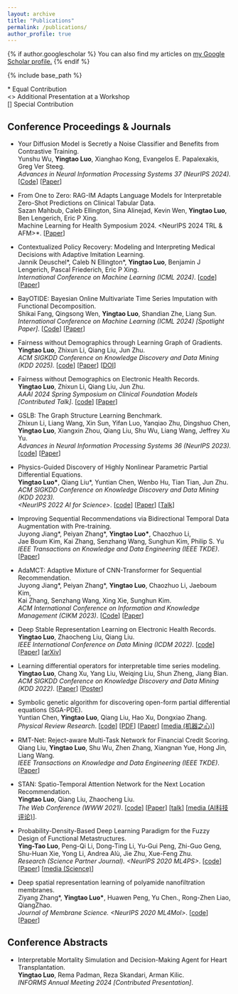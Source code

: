 ```yaml
---
layout: archive
title: "Publications"
permalink: /publications/
author_profile: true
---
```


{% if author.googlescholar %}
  You can also find my articles on <u><a href="{{author.googlescholar}}">my Google Scholar profile</a>.</u>
{% endif %}

{% include base_path %}

\* Equal Contribution  
<> Additional Presentation at a Workshop  
[] Special Contribution  

## Conference Proceedings & Journals

* Your Diffusion Model is Secretly a Noise Classifier and Benefits from Contrastive Training.  
Yunshu Wu, __Yingtao Luo__, Xianghao Kong, Evangelos E. Papalexakis, Greg Ver Steeg.  
*Advances in Neural Information Processing Systems 37 (NeurIPS 2024).* [[Code](https://github.com/yunshuwu/ContrastiveDiffusionLoss)] [[Paper](https://openreview.net/forum?id=RE7wPI4vfT)]

* From One to Zero: RAG-IM Adapts Language Models for Interpretable Zero-Shot Predictions on Clinical Tabular Data.  
Sazan Mahbub, Caleb Ellington, Sina Alinejad, Kevin Wen, __Yingtao Luo__, Ben Lengerich, Eric P Xing.  
  Machine Learning for Health Symposium 2024. <NeurIPS 2024 TRL & AFM>*. [[Paper](https://openreview.net/forum?id=BnKvIn8JKl)]

* Contextualized Policy Recovery: Modeling and Interpreting Medical Decisions with Adaptive Imitation Learning.  
Jannik Deuschel\*, Caleb N Ellington\*, __Yingtao Luo__, Benjamin J Lengerich, Pascal Friederich, Eric P Xing.  
*International Conference on Machine Learning (ICML 2024)*. [[code](https://github.com/JADEUSC/contextualized_policy_recovery)] [[Paper](https://openreview.net/forum?id=YEQM0asWCH)] 

* BayOTIDE: Bayesian Online Multivariate Time Series Imputation with Functional Decomposition.  
Shikai Fang, Qingsong Wen, __Yingtao Luo__, Shandian Zhe, Liang Sun.  
*International Conference on Machine Learning (ICML 2024) [Spotlight Paper]*. [[Code](https://github.com/xuangu-fang/BayOTIDE)] [[Paper](https://openreview.net/forum?id=aGBpiEcB8z)]

* Fairness without Demographics through Learning Graph of Gradients.  
__Yingtao Luo__, Zhixun Li, Qiang Liu, Jun Zhu.  
*ACM SIGKDD Conference on Knowledge Discovery and Data Mining (KDD 2025).*  [[code](https://github.com/yingtaoluo/Graph-of-Gradient/)] [[Paper](https://arxiv.org/pdf/2412.03706)] [[DOI](https://doi.org/10.1145/3690624.3709160)]

* Fairness without Demographics on Electronic Health Records.  
__Yingtao Luo__, Zhixun Li, Qiang Liu, Jun Zhu.  
*AAAI 2024 Spring Symposium on Clinical Foundation Models [Contributed Talk]*. [[code](https://github.com/yingtaoluo/Graph-of-Gradient/)] [[Paper](https://openreview.net/forum?id=5NJp8WZ0Dn)]

* GSLB: The Graph Structure Learning Benchmark.  
Zhixun Li, Liang Wang, Xin Sun, Yifan Luo, Yanqiao Zhu, Dingshuo Chen,  
__Yingtao Luo__, Xiangxin Zhou, Qiang Liu, Shu Wu, Liang Wang, Jeffrey Xu Yu.  
*Advances in Neural Information Processing Systems 36 (NeurIPS 2023).* [[code](https://github.com/GSL-Benchmark/GSLB)] [[Paper](https://proceedings.neurips.cc/paper_files/paper/2023/file/60bc87f3cf5257579435d92ec12c761b-Paper-Datasets_and_Benchmarks.pdf)]
  
* Physics-Guided Discovery of Highly Nonlinear Parametric Partial Differential Equations.  
__Yingtao Luo\*__, Qiang Liu\*, Yuntian Chen, Wenbo Hu, Tian Tian, Jun Zhu.  
*ACM SIGKDD Conference on Knowledge Discovery and Data Mining (KDD 2023).*  
*<NeurIPS 2022 AI for Science>*. [[code](https://github.com/yingtaoluo/Highly-Nonlinear-PDE-Discovery)] [[Paper](https://doi.org/10.1145/3580305.3599466)] [[Talk](https://dl.acm.org/doi/10.1145/3580305.3599466#)]

* Improving Sequential Recommendations via Bidirectional Temporal Data Augmentation with Pre-training.  
Juyong Jiang*, Peiyan Zhang*, __Yingtao Luo*__, Chaozhuo Li,  
Jae Boum Kim, Kai Zhang, Senzhang Wang, Sunghun Kim, Philip S. Yu  
*IEEE Transactions on Knowledge and Data Engineering (IEEE TKDE)*. [[Paper](https://doi.org/10.1109/TKDE.2025.3546035)] 

* AdaMCT: Adaptive Mixture of CNN-Transformer for Sequential Recommendation.  
Juyong Jiang*, Peiyan Zhang*, __Yingtao Luo__, Chaozhuo Li, Jaeboum Kim,  
Kai Zhang, Senzhang Wang, Xing Xie, Sunghun Kim.  
*ACM International Conference on Information and Knowledge Management (CIKM 2023)*. [[Code](https://github.com/juyongjiang/AdaMCT)]  [[Paper](https://doi.org/10.1145/3583780.3614773)]

* Deep Stable Representation Learning on Electronic Health Records.  
__Yingtao Luo__, Zhaocheng Liu, Qiang Liu.  
*IEEE International Conference on Data Mining (ICDM 2022)*. [[code](https://github.com/yingtaoluo/Causal-Healthcare-Emebedding)] [[Paper](https://doi.org/10.1109/ICDM54844.2022.00134)]  [[arXiv](https://arxiv.org/abs/2209.01321)]  

* Learning differential operators for interpretable time series modeling.  
__Yingtao Luo__, Chang Xu, Yang Liu, Weiqing Liu, Shun Zheng, Jiang Bian.  
*ACM SIGKDD Conference on Knowledge Discovery and Data Mining (KDD 2022)*.  [[Paper](https://doi.org/10.1145/3534678.3539245)] [[Poster](https://github.com/yingtaoluo/yingtaoluo.github.io/blob/master/_publications/LDO_poster.pdf)]  

* Symbolic genetic algorithm for discovering open-form partial differential equations (SGA-PDE).  
Yuntian Chen, __Yingtao Luo__, Qiang Liu, Hao Xu, Dongxiao Zhang.  
*Physical Review Research*. [[code](https://github.com/YuntianChen/SGA-PDE)]  [[PDF](https://journals.aps.org/prresearch/pdf/10.1103/PhysRevResearch.4.023174)]  [[Paper](https://doi.org/10.1103/PhysRevResearch.4.023174)] [[media (机器之心)](https://mp.weixin.qq.com/s?__biz=MzA3MzI4MjgzMw==&mid=2650848139&idx=4&sn=2e5b6578eba657f34871dcf365a288a4&chksm=84e57ff5b392f6e3cbc91fe49d3947824ac7b4d9c7221b9b84ce51a8f0effb1541f35b971145&mpshare=1&scene=24&srcid=0613OlNUYpsdL23cCoDUQxh6&sharer_sharetime=1655123628611&sharer_shareid=4dd9eb6cb1a869d65c4c84d36c4c5186&ascene=14&devicetype=android-29&version=28002357&nettype=WIFI&abtest_cookie=AAACAA%3D%3D&lang=en&countrycode=US&exportkey=n_ChQIAhIQwQYwfEQItITx%2FvrRWt15ZRLsAQIE97dBBAEAAAAAACsoDa14%2FLUAAAAOpnltbLcz9gKNyK89dVj0fO6UJZ5qnYFTkrzP0tVYmAMW6LbRvvfxjyo%2B%2BDMeVLJSoW1IncmlvSQIKJ7ngkmunbNHHExYpF47aOAvaLcmU37ulrLHVWTXFurV2KuNpAk3X1bpuSMjLwZ3Nfx5vhvJcrBGqTrwZTbsQRYaRafsl6qMLkESb3ekh4vmA2YhUACsCYqYEFel8KffkfV89Uk0K866pKlr3Txb7pOXpxmsdk%2Fkom0kVcSIX2ZW3M6iI89Zgq%2B1QjL%2BiT158XMEscaQ7ZiiRS0h&pass_ticket=6vQfl0nMeqC98Hvn2lWXEeWolWrKumwWtUR1leSCwl4Wh2bfNhY3Hr529eahds%2FQVVl%2B0UVQNIXfVMHeodCU1Q%3D%3D&wx_header=3)]

* RMT-Net: Reject-aware Multi-Task Network for Financial Credit Scoring.  
Qiang Liu, __Yingtao Luo__, Shu Wu, Zhen Zhang, Xiangnan Yue, Hong Jin, Liang Wang.  
*IEEE Transactions on Knowledge and Data Engineering (IEEE TKDE)*. [[Paper](https://doi.org/10.1109/TKDE.2022.3179025)] 

* STAN: Spatio-Temporal Attention Network for the Next Location Recommendation.  
__Yingtao Luo__, Qiang Liu, Zhaocheng Liu.  
*The Web Conference (WWW 2021)*. [[code](https://github.com/yingtaoluo/Spatial-Temporal-Attention-Network-for-POI-Recommendation)] [[Paper](https://doi.org/10.1145/3442381.3449998)] [[talk](https://www.youtube.com/watch?v=ajNzESvOvzs)] [[media (AI科技评论)](https://mp.weixin.qq.com/s/4WQtyvl5Mh9VdLQ8fCCsxg)].

* Probability-Density-Based Deep Learning Paradigm for the Fuzzy Design of Functional Metastructures.  
__Ying-Tao Luo__, Peng-Qi Li, Dong-Ting Li, Yu-Gui Peng, Zhi-Guo Geng,  
Shu-Huan Xie, Yong Li, Andrea Alù, Jie Zhu, Xue-Feng Zhu.  
*Research (Science Partner Journal). <NeurIPS 2020 ML4PS>*. [[code](http://github.com/yingtaoluo/Probabilistic-density-network)]  [[Paper](https://doi.org/10.34133/2020/8757403)]  [[media (Science)](https://mp.weixin.qq.com/s/8nG3hjKBqzqBrquqL-lhbA)]
  
* Deep spatial representation learning of polyamide nanofiltration membranes.  
Ziyang Zhang\*, __Yingtao Luo\*__, Huawen Peng, Yu Chen., Rong-Zhen Liao, QiangZhao.  
*Journal of Membrane Science. <NeurIPS 2020 ML4Mol>*. [[code](https://github.com/yingtaoluo/Nanofiltration-Membrane-Deep-Learning)]  [[Paper](https://doi.org/10.1016/j.memsci.2020.118910)]

## Conference Abstracts

* Interpretable Mortality Simulation and Decision-Making Agent for Heart Transplantation.  
__Yingtao Luo__, Rema Padman, Reza Skandari, Arman Kilic.  
*INFORMS Annual Meeting 2024 [Contributed Presentation]*.

